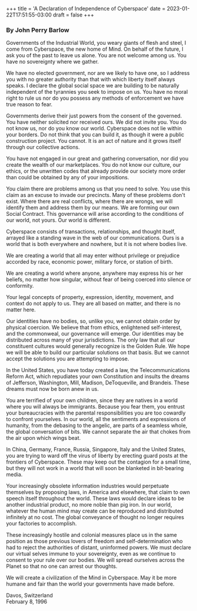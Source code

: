 +++
title = 'A Declaration of Independence of Cyberspace'
date = 2023-01-22T17:51:55-03:00
draft = false
+++

### By John Perry Barlow 

Governments of the Industrial World, you weary giants of flesh and steel, I come
from Cyberspace, the new home of Mind. On behalf of the future, I ask you of the
past to leave us alone. You are not welcome among us. You have no sovereignty
where we gather.

We have no elected government, nor are we likely to have one, so I address you
with no greater authority than that with which liberty itself always speaks. I
declare the global social space we are building to be naturally independent of
the tyrannies you seek to impose on us. You have no moral right to rule us nor
do you possess any methods of enforcement we have true reason to fear.

Governments derive their just powers from the consent of the governed. You have
neither solicited nor received ours. We did not invite you. You do not know us,
nor do you know our world. Cyberspace does not lie within your borders. Do not
think that you can build it, as though it were a public construction project.
You cannot. It is an act of nature and it grows itself through our collective
actions.

You have not engaged in our great and gathering conversation, nor did you create
the wealth of our marketplaces. You do not know our culture, our ethics, or the
unwritten codes that already provide our society more order than could be
obtained by any of your impositions.

You claim there are problems among us that you need to solve. You use this claim
as an excuse to invade our precincts. Many of these problems don't exist. Where
there are real conflicts, where there are wrongs, we will identify them and
address them by our means. We are forming our own Social Contract. This
governance will arise according to the conditions of our world, not yours. Our
world is different.

Cyberspace consists of transactions, relationships, and thought itself, arrayed
like a standing wave in the web of our communications. Ours is a world that is
both everywhere and nowhere, but it is not where bodies live.

We are creating a world that all may enter without privilege or prejudice
accorded by race, economic power, military force, or station of birth.

We are creating a world where anyone, anywhere may express his or her beliefs,
no matter how singular, without fear of being coerced into silence or
conformity.

Your legal concepts of property, expression, identity, movement, and context do
not apply to us. They are all based on matter, and there is no matter here.

Our identities have no bodies, so, unlike you, we cannot obtain order by
physical coercion. We believe that from ethics, enlightened self-interest, and
the commonweal, our governance will emerge. Our identities may be distributed
across many of your jurisdictions. The only law that all our constituent
cultures would generally recognize is the Golden Rule. We hope we will be able
to build our particular solutions on that basis. But we cannot accept the
solutions you are attempting to impose.

In the United States, you have today created a law, the Telecommunications
Reform Act, which repudiates your own Constitution and insults the dreams of
Jefferson, Washington, Mill, Madison, DeToqueville, and Brandeis. These dreams
must now be born anew in us.

You are terrified of your own children, since they are natives in a world where
you will always be immigrants. Because you fear them, you entrust your
bureaucracies with the parental responsibilities you are too cowardly to
confront yourselves. In our world, all the sentiments and expressions of
humanity, from the debasing to the angelic, are parts of a seamless whole, the
global conversation of bits. We cannot separate the air that chokes from the air
upon which wings beat.

In China, Germany, France, Russia, Singapore, Italy and the United States, you
are trying to ward off the virus of liberty by erecting guard posts at the
frontiers of Cyberspace. These may keep out the contagion for a small time, but
they will not work in a world that will soon be blanketed in bit-bearing media.

Your increasingly obsolete information industries would perpetuate themselves by
proposing laws, in America and elsewhere, that claim to own speech itself
throughout the world. These laws would declare ideas to be another industrial
product, no more noble than pig iron. In our world, whatever the human mind may
create can be reproduced and distributed infinitely at no cost. The global
conveyance of thought no longer requires your factories to accomplish.

These increasingly hostile and colonial measures place us in the same position
as those previous lovers of freedom and self-determination who had to reject the
authorities of distant, uninformed powers. We must declare our virtual selves
immune to your sovereignty, even as we continue to consent to your rule over our
bodies. We will spread ourselves across the Planet so that no one can arrest our
thoughts.

We will create a civilization of the Mind in Cyberspace. May it be more humane
and fair than the world your governments have made before.

Davos, Switzerland  
February 8, 1996
